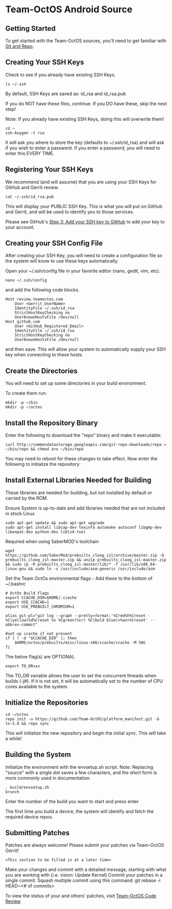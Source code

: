 Team-OctOS Android Source
=========================

Getting Started
---------------

To get started with the Team-OctOS sources, you'll need to get
familiar with [Git and Repo](http://source.android.com/source/version-control.html).


Creating Your SSH Keys
----------------------

Check to see if you already have existing SSH Keys.

    ls ~/.ssh

By default, SSH Keys are saved as: id_rsa and id_rsa.pub

If you do NOT have these files, continue.  If you DO have these, skip the next
step!

Note: If you already have existing SSH Keys, doing this will overwrite them! 

    cd ~
    ssh-keygen -t rsa

It will ask you where to store the key (defaults to ~/.ssh/id_rsa) and will ask if you
wish to enter a password.  If you enter a password, you will need to enter this EVERY
TIME.


Registering Your SSH Keys
-------------------------

We recommend (and will assume) that you are using your SSH Keys for GitHub and Gerrit
review.

    cat ~/.ssh/id_rsa.pub

This will display your PUBLIC SSH Key.  This is what you will put on GitHub and Gerrit,
and will be used to identify you to those services.

Please see GitHub's [Step 3: Add your SSH key to GitHub](https://help.github.com/articles/generating-ssh-keys/#step-3-add-your-ssh-key-to-github)
to add your key to your account.


Creating your SSH Config File
-----------------------------

After creating your SSH Key, you will need to create a configuration file so the system
will know to use these keys automatically.

Open your ~/.ssh/config file in your favorite editor (nano, gedit, vim, etc).

    nano ~/.ssh/config

and add the following code blocks.

    Host review.teamoctos.com
        User <Gerrit_UserName>
        IdentityFile ~/.ssh/id_rsa
        StrictHostKeyChecking no
        UserKnownHostsFile /dev/null
    Host github.com
        User <GitHub_Registered_Email>
        IdentityFile ~/.ssh/id_rsa
        StrictHostKeyChecking no
        UserKnownHostsFile /dev/null

and then save.  This will allow your system to automatically supply your SSH key when
connecting to these hosts.


Create the Directories
----------------------

You will need to set up some directories in your build environment.

To create them run:

    mkdir -p ~/bin
    mkdir -p ~/octos


Install the Repository Binary
-----------------------------

Enter the following to download the "repo" binary and make it executable:

    curl http://commondatastorage.googleapis.com/git-repo-downloads/repo > ~/bin/repo && chmod a+x ~/bin/repo

You may need to reboot for these changes to take effect. 
Now enter the following to initialize the repository:

Install External Libraries Needed for Building
---------------------------------------------
These libraries are needed for building, but not installed by default or carried by the ROM.

Ensure System is up-to-date and add libraries needed that are not included in stock Linux

    sudo apt-get update && sudo apt-get upgrade
    sudo apt-get install libcap-dev texinfo automake autoconf libgmp-dev libexpat-dev python-dev liblz4-tool

Required when using SaberMOD's toolchain

    wget https://github.com/SaberMod/prebuilts_cloog_isl/archive/master.zip -O prebuilts_cloog_isl-master.zip && unzip prebuilts_cloog_isl-master.zip && sudo cp -R prebuilts_cloog_isl-master/lib/* -f /usr/lib/x86_64-linux-gnu && sudo ln -s /usr/include/asm-generic /usr/include/asm

Set the Team OctOs environmental flags - Add these to the bottom of ~/.bashrc

    # OctOs Build Flags
    export CCACHE_DIR=$HOME/.ccache
    export USE_CCACHE=1
    export USE_PREBUILT_CHROMIUM=1

    alias git-pl="git log --graph --pretty=format:'%Cred%h%Creset -%C(yellow)%d%Creset %s %Cgreen(%cr) %C(bold blue)<%an>%Creset' --abbrev-commit"

    #set up ccache if not present
    if [ ! -d "$CCACHE_DIR" ]; then
        $HOME/octos/prebuilts/misc/linux-x86/ccache/ccache -M 50G
    fi

The below flag(s) are OPTIONAL
  
    export TO_OR=xx

The TO_OR variable allows the user to set the concurrent threads when builds (-j#).
If it is not set, it will be automatically set to the number of CPU cores available to the system.

Initialize the Repositories
---------------------------

    cd ~/octos
    repo init -u https://github.com/Team-OctOS/platform_manifest.git -b to-5.0 && repo sync

This will initialize the new repository and begin the initial sync.  This will take a while!


Building the System
---------------

Initialize the environment with the envsetup.sh script. 
Note: Replacing "source" with a single dot saves a few characters, and the short form is more commonly used in documentation.

    . build/envsetup.sh
    brunch

Enter the number of the build you want to start and press enter

The first time you build a device, the system will identify and fetch the required device repos.


Submitting Patches
------------------
Patches are always welcome!  Please submit your patches via Team-OctOS Gerrit!

    <This section to be filled in at a later time>

Make your changes and commit with a detailed message, starting with what you are working with (i.e. vision: Update Kernel)
Commit your patches in a single commit. Squash multiple commit using this command: git rebase -i HEAD~<# of commits>

To view the status of your and others' patches, visit [Team-OctOS Code Review](http://review.teamoctos.com:8080)
